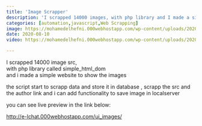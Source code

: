 ```yaml
---
title: 'Image Scrapper'
description: 'I scrapped 14000 images, with php library and I made a simple website to show the images'
categories: [automation,javascript,Web Scrapping]
image: https://mohamedelhefni.000webhostapp.com/wp-content/uploads/2020/08/iamge-scrapper-scaled.jpg
date: 2020-08-10
video: https://mohamedelhefni.000webhostapp.com/wp-content/uploads/2020/08/images1.mp4

---
```


I scrapped 14000 image src,  
with php library called simple\_html\_dom  
and i made a simple website to show the images


the script start to scrapp data and store it in database , scrapp the src and the author link and i can add functionality to save image in localserver 


you can see live preview in the link below: 


<http://e-lchat.000webhostapp.com/ui_images/>


